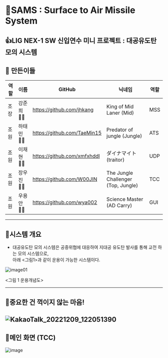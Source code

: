 # 🚀SAMS : Surface to Air Missile System

👍LIG NEX-1 SW 신입연수 미니 프로젝트 : 대공유도탄 모의 시스템
-------------
👏 만든이들
-------------
|역할|이름|GitHub|닉네임|역할|
|---|---|---|---|---|
|조장|강준희🤷‍♂️|<https://github.com/jhkang>|King of Mid Laner (Mid)|MSS|
|조원|하태민🤷‍♂️|<https://github.com/TaeMin15>|Predator of jungle (Jungle)|ATS|
|조원|이채현🤷‍♂️|<https://github.com/xmfxhddl>|ダイナマイト(traitor)|UDP|
|조원|장우진🤷‍♀️|<https://github.com/W00JIN>|The Jungle Challenger (Top, Jungle)|TCC|
|조원|우용안🤷‍♂️|<https://github.com/wya002>|Science Master (AD Carry)|GUI|

-------------
## 🚀시스템 개요

 * 대공유도탄 모의 시스템은 공중위협에 대응하여 지대공 유도탄 발사를 통해 교전 하는 모의 시스템으로,   
 아래 <그림1>과 같이 운용이 가능한 시스템이다.
 
![image01](https://user-images.githubusercontent.com/75249093/206380124-7bd65489-b120-496a-81f0-2736938fce32.png)


<그림 1 운용개념도>

-------------
## 🚀중요한 건 꺽이지 않는 마음!

![KakaoTalk_20221209_122051390](https://user-images.githubusercontent.com/75249093/206950444-41766009-8842-4322-9810-17c2aa207c4e.png)
--------------
## 🚀메인 화면 (TCC)

![image](https://user-images.githubusercontent.com/75249093/207766901-d5613473-e2b6-4f2c-a804-fa16cbf2585d.png)
